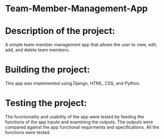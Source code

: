 # Team-Member-Management-App

# Description of the project:
A simple team-member management app that allows the user to view, edit, add, and delete team members. 

# Building the project:
This app was implemented using Django, HTML, CSS, and Python.

# Testing the project:
The functionality and usability of the app were tested by feeding the functions of the app inputs and examining the outputs. The outputs were compared against the app functional requirments and specifications. All the functions were tested.
